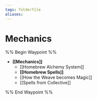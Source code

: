 ```yaml
---
tags: folderfile
aliases:
---
```


# Mechanics
%% Begin Waypoint %%
- **[[Mechanics]]**
	- [[Homebrew Alchemy System]]
	- **[[Homebrew Spells]]**
	- [[How the Weave becomes Magic]]
	- [[Spells from Collective]]

%% End Waypoint %%
